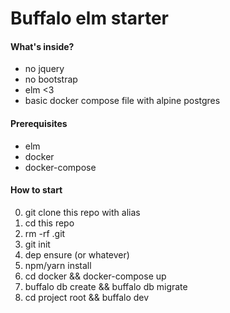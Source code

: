 # Buffalo elm starter  

#### What's inside?  
- no jquery
- no bootstrap
- elm <3
- basic docker compose file with alpine postgres

#### Prerequisites  
- elm
- docker
- docker-compose

#### How to start

0) git clone this repo with alias
1) cd this repo
2) rm -rf .git
3) git init
4) dep ensure (or whatever)
5) npm/yarn install
6) cd docker && docker-compose up
7) buffalo db create && buffalo db migrate
8) cd project root && buffalo dev